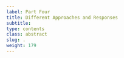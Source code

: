 ```yaml
---
label: Part Four
title: Different Approaches and Responses
subtitle:
type: contents
class: abstract
slug: .
weight: 179
---
```

